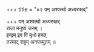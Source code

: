 +++
title = "०२ यम् अश्वत्थो अध्यरुक्षद्"

+++
यम् अश्वत्थो अध्यरुक्षद्  
राजा मनुष्यं जनम् ।  
इन्द्रम् इव वि मृधो हनत्  
तस्माद् राष्ट्रम् अनपच्युतम् ॥